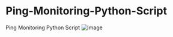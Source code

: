 # Ping-Monitoring-Python-Script
Ping Monitoring Python Script
![image](https://github.com/user-attachments/assets/bb493fbc-54d9-438f-8be4-27d2ff7a7086)

